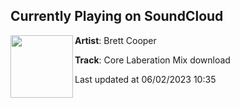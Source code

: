 ## Currently Playing on SoundCloud

[<img align="left" width="100" src="https://i1.sndcdn.com/artworks-S9Z9GLmlQ9Iip2oe-zsVNEw-t500x500.jpg">](https://soundcloud.com/djbrettcooper/core-laberation-mix)

**Artist**: Brett Cooper 

**Track**: Core Laberation Mix download

Last updated at 06/02/2023 10:35
